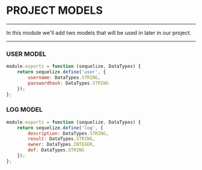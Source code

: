 # PROJECT MODELS
---
In this module we'll add two models that will be used in later in our project. 

<hr>

### USER MODEL

```js
module.exports = function (sequelize, DataTypes) {
    return sequelize.define('user', {
        username: DataTypes.STRING,
        passwordhash: DataTypes.STRING
    });
};

```

### LOG MODEL
```js
module.exports = function (sequelize, DataTypes) {
	return sequelize.define('log', {
		description: DataTypes.STRING,
		result: DataTypes.STRING,
		owner: DataTypes.INTEGER,
		def: DataTypes.STRING
	});
};

```

